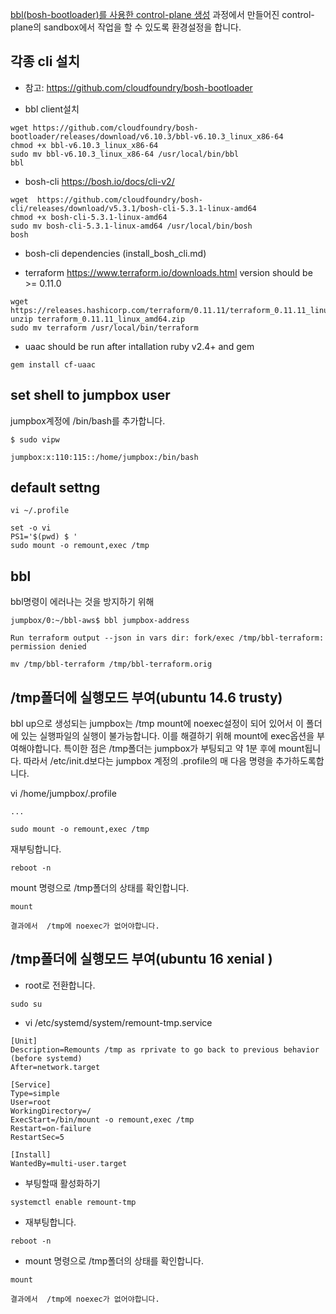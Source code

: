 [bbl(bosh-bootloader)를 사용한 control-plane 생성](bbl.md) 과정에서 만들어진 control-plane의 sandbox에서 작업을 할 수 있도록 환경설정을 합니다.
<br>

## 각종 cli 설치
- 참고: https://github.com/cloudfoundry/bosh-bootloader

- bbl client설치
```
wget https://github.com/cloudfoundry/bosh-bootloader/releases/download/v6.10.3/bbl-v6.10.3_linux_x86-64
chmod +x bbl-v6.10.3_linux_x86-64
sudo mv bbl-v6.10.3_linux_x86-64 /usr/local/bin/bbl
bbl
```

- bosh-cli 
https://bosh.io/docs/cli-v2/
```
wget  https://github.com/cloudfoundry/bosh-cli/releases/download/v5.3.1/bosh-cli-5.3.1-linux-amd64
chmod +x bosh-cli-5.3.1-linux-amd64
sudo mv bosh-cli-5.3.1-linux-amd64 /usr/local/bin/bosh
bosh

```

- bosh-cli dependencies (install_bosh_cli.md)

- terraform
https://www.terraform.io/downloads.html
version should be >= 0.11.0  
```
wget https://releases.hashicorp.com/terraform/0.11.11/terraform_0.11.11_linux_amd64.zip
unzip terraform_0.11.11_linux_amd64.zip
sudo mv terraform /usr/local/bin/terraform

```

- uaac 
should be run after intallation ruby v2.4+ and gem
```
gem install cf-uaac
```


## set shell to jumpbox user

jumpbox계정에  /bin/bash를 추가합니다.
~~~
$ sudo vipw

jumpbox:x:110:115::/home/jumpbox:/bin/bash

~~~

## default settng

~~~
vi ~/.profile

set -o vi
PS1='$(pwd) $ '
sudo mount -o remount,exec /tmp
~~~

## bbl
bbl명령이 에러나는 것을 방지하기 위해
~~~증상
jumpbox/0:~/bbl-aws$ bbl jumpbox-address

Run terraform output --json in vars dir: fork/exec /tmp/bbl-terraform: permission denied
~~~

~~~
mv /tmp/bbl-terraform /tmp/bbl-terraform.orig

~~~




## /tmp폴더에 실행모드 부여(ubuntu 14.6 trusty)
bbl up으로 생성되는 jumpbox는 /tmp mount에 noexec설정이 되어 있어서 이 폴더에 있는 실행파일의 실행이 불가능합니다.
이를 해결하기 위해 mount에 exec옵션을 부여해야합니다. 
특이한 점은 /tmp폴더는 jumpbox가 부팅되고 약 1분 후에 mount됩니다. 따라서 /etc/init.d보다는 jumpbox 계정의 .profile의 매 다음 명령을 추가하도록합니다.

vi /home/jumpbox/.profile
~~~ 
...

sudo mount -o remount,exec /tmp
~~~

재부팅합니다.
~~~
reboot -n
~~~


mount 명령으로 /tmp폴더의 상태를 확인합니다.
~~~
mount

결과에서  /tmp에 noexec가 없어야합니다.
~~~

## /tmp폴더에 실행모드 부여(ubuntu 16 xenial )
* root로 전환합니다.
~~~
sudo su
~~~
* vi  /etc/systemd/system/remount-tmp.service
~~~
[Unit]
Description=Remounts /tmp as rprivate to go back to previous behavior (before systemd)
After=network.target

[Service]
Type=simple
User=root
WorkingDirectory=/
ExecStart=/bin/mount -o remount,exec /tmp
Restart=on-failure
RestartSec=5

[Install]
WantedBy=multi-user.target
~~~

* 부팅할때 활성화하기
~~~
systemctl enable remount-tmp
~~~

* 재부팅합니다.
~~~
reboot -n
~~~

* mount 명령으로 /tmp폴더의 상태를 확인합니다.
~~~
mount

결과에서  /tmp에 noexec가 없어야합니다.
~~~

